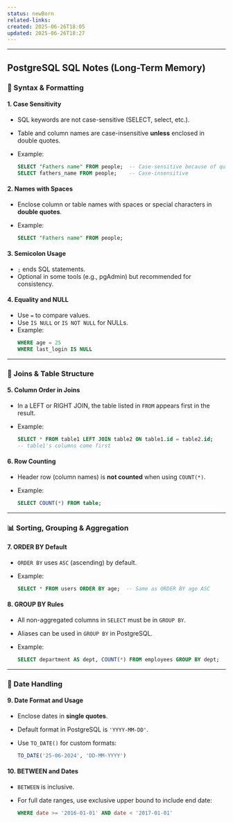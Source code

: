 ```yaml
---
status: newBorn
related-links: 
created: 2025-06-26T18:05
updated: 2025-06-26T18:27
---
```

---

## PostgreSQL SQL Notes (Long-Term Memory)


### 🧠 Syntax & Formatting

#### 1. Case Sensitivity

- SQL keywords are not case-sensitive (SELECT, select, etc.).
- Table and column names are case-insensitive **unless** enclosed in double quotes.
- Example:
    
    ```sql
    SELECT "Fathers name" FROM people;  -- Case-sensitive because of quotes
    SELECT fathers_name FROM people;    -- Case-insensitive
    ```
    

#### 2. Names with Spaces

- Enclose column or table names with spaces or special characters in **double quotes**.
- Example:
    
    ```sql
    SELECT "Fathers name" FROM people;
    ```
    

#### 3. Semicolon Usage

- `;` ends SQL statements.
- Optional in some tools (e.g., pgAdmin) but recommended for consistency.

#### 4. Equality and NULL

- Use ` = ` to compare values.
- Use `IS NULL` or `IS NOT NULL` for NULLs.
- Example:
    ```sql
    WHERE age = 25
    WHERE last_login IS NULL
    ```

---

### 🔗 Joins & Table Structure

#### 5. Column Order in Joins

- In a LEFT or RIGHT JOIN, the table listed in `FROM` appears first in the result.
    
- Example:
    
    ```sql
    SELECT * FROM table1 LEFT JOIN table2 ON table1.id = table2.id;
    -- table1's columns come first
    ```
    

#### 6. Row Counting

- Header row (column names) is **not counted** when using `COUNT(*)`.
    
- Example:
    
    ```sql
    SELECT COUNT(*) FROM table;
    ```
    

---

### 📊 Sorting, Grouping & Aggregation

#### 7. ORDER BY Default

- `ORDER BY` uses `ASC` (ascending) by default.
    
- Example:
    
    ```sql
    SELECT * FROM users ORDER BY age;  -- Same as ORDER BY age ASC
    ```
    

#### 8. GROUP BY Rules

- All non-aggregated columns in `SELECT` must be in `GROUP BY`.
    
- Aliases can be used in `GROUP BY` in PostgreSQL.
    
- Example:
    
    ```sql
    SELECT department AS dept, COUNT(*) FROM employees GROUP BY dept;
    ```
    

---

### 📅 Date Handling

#### 9. Date Format and Usage

- Enclose dates in **single quotes**.
    
- Default format in PostgreSQL is `'YYYY-MM-DD'`.
    
- Use `TO_DATE()` for custom formats:
    
    ```sql
    TO_DATE('25-06-2024', 'DD-MM-YYYY')
    ```
    

#### 10. BETWEEN and Dates

- `BETWEEN` is inclusive.
    
- For full date ranges, use exclusive upper bound to include end date:
    
    ```sql
    WHERE date >= '2016-01-01' AND date < '2017-01-01'
    ```

